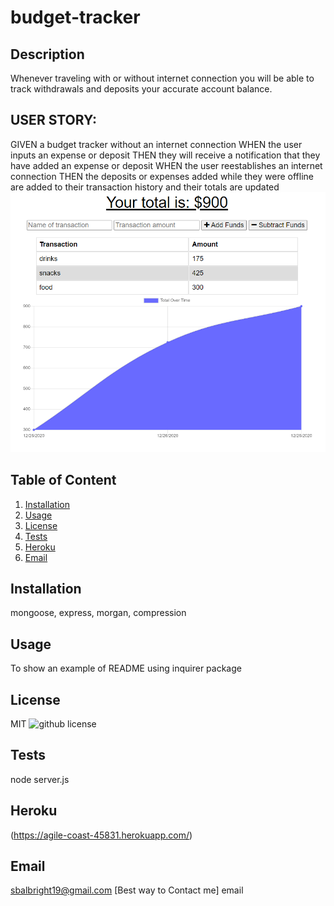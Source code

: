 # budget-tracker
## Description 
Whenever traveling with or without internet connection you will be able to track withdrawals and deposits your accurate account balance.

## USER STORY:
GIVEN a budget tracker without an internet connection
WHEN the user inputs an expense or deposit
THEN they will receive a notification that they have added an expense or deposit
WHEN the user reestablishes an internet connection
THEN the deposits or expenses added while they were offline are added to their transaction history and their totals are updated
   ![README](public\tracker.png)
   ## Table of Content
  1. [Installation](#installation)
  2. [Usage](#usage)
  3. [License](#license)
  4. [Tests](#tests)
  5. [Heroku](#username)
  7. [Email](#email)
  ## Installation 
   mongoose, express, morgan, compression
  ## Usage 
   To show an example of README using inquirer package
  ## License 
   MIT
  ![github license](https://img.shields.io/badge/license-MIT-blue.svg)
  ## Tests
   node server.js
  ## Heroku 
  (https://agile-coast-45831.herokuapp.com/)
  ## Email 
  sbalbright19@gmail.com [Best way to Contact me] email
